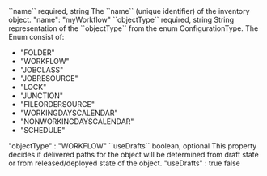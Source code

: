 <tr>
  <td>``name``</td>
  <td>required, string</td>
  <td>The ``name`` (unique identifier) of the inventory object.</td>
  <td>"name": "myWorkflow"</td>
  <td></td>
</tr>
<tr>
  <td>``objectType``</td>
  <td>required, string</td>
  <td>String representation of the ``objectType`` from the enum ConfigurationType. The Enum consist of:
    <ul>
      <li>"FOLDER"</li>
      <li>"WORKFLOW"</li>
      <li>"JOBCLASS"</li>
      <li>"JOBRESOURCE"</li>
      <li>"LOCK"</li>
      <li>"JUNCTION"</li>
      <li>"FILEORDERSOURCE"</li>
      <li>"WORKINGDAYSCALENDAR"</li>
      <li>"NONWORKINGDAYSCALENDAR"</li>
      <li>"SCHEDULE"</li>
    </ul>
  </td>
  <td>"objectType" : "WORKFLOW"</td>
  <td></td>
</tr>
<tr>
  <td>``useDrafts``</td>
  <td>boolean, optional</td>
  <td>This property decides if delivered paths for the object will be determined from draft state or from released/deployed state of the object.</td>
  <td>"useDrafts" : true</td>
  <td>false</td>
</tr>

